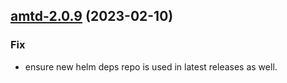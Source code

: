 

## [amtd-2.0.9](https://github.com/truecharts/charts/compare/amtd-2.0.8...amtd-2.0.9) (2023-02-10)

### Fix

- ensure new helm deps repo is used in latest releases as well.
  
  
